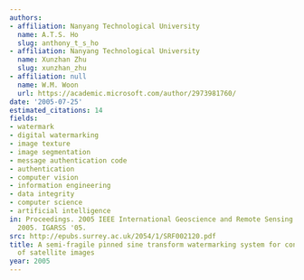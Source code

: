 ```yaml
---
authors:
- affiliation: Nanyang Technological University
  name: A.T.S. Ho
  slug: anthony_t_s_ho
- affiliation: Nanyang Technological University
  name: Xunzhan Zhu
  slug: xunzhan_zhu
- affiliation: null
  name: W.M. Woon
  url: https://academic.microsoft.com/author/2973981760/
date: '2005-07-25'
estimated_citations: 14
fields:
- watermark
- digital watermarking
- image texture
- image segmentation
- message authentication code
- authentication
- computer vision
- information engineering
- data integrity
- computer science
- artificial intelligence
in: Proceedings. 2005 IEEE International Geoscience and Remote Sensing Symposium,
  2005. IGARSS '05.
src: http://epubs.surrey.ac.uk/2054/1/SRF002120.pdf
title: A semi-fragile pinned sine transform watermarking system for content authentication
  of satellite images
year: 2005
---
```


